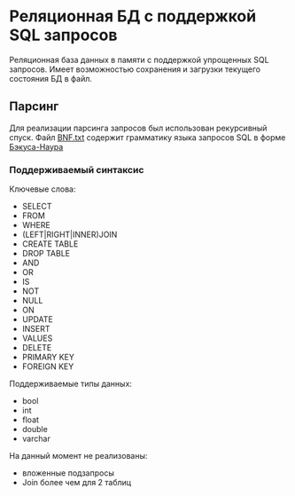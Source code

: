 # Реляционная БД с поддержкой SQL запросов

Реляционная база данных в памяти с поддержкой упрощенных SQL запросов. Имеет возможностью сохранения и загрузки текущего состояния БД в файл.

## Парсинг
Для реализации парсинга запросов был использован рекурсивный спуск. Файл [BNF.txt](https://github.com/DaryaPanyukova/database/blob/main/BNF.txt) содержит грамматику языка запросов SQL в форме [Бэкуса-Наура](https://ru.wikipedia.org/wiki/%D0%A4%D0%BE%D1%80%D0%BC%D0%B0_%D0%91%D1%8D%D0%BA%D1%83%D1%81%D0%B0_%E2%80%94_%D0%9D%D0%B0%D1%83%D1%80%D0%B0)

### Поддерживаемый синтаксис

Ключевые слова:

- SELECT
- FROM
- WHERE
- (LEFT|RIGHT|INNER)JOIN
- CREATE TABLE
- DROP TABLE
- AND
- OR
- IS
- NOT
- NULL
- ON
- UPDATE
- INSERT
- VALUES
- DELETE
- PRIMARY KEY
- FOREIGN KEY

Поддерживаемые типы данных:

- bool
- int
- float
- double
- varchar


На данный момент не реализованы:

- вложенные подзапросы
- Join более чем для 2 таблиц

